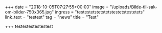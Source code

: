 +++
date = "2018-10-05T07:27:55+00:00"
image = "/uploads/Bilde-til-sak-om-bilder-750x365.jpg"
ingress = "testestetstetstetstestetstestetets"
link_text = "testest"
tag = "news"
title = "Test"

+++
testestestestestest